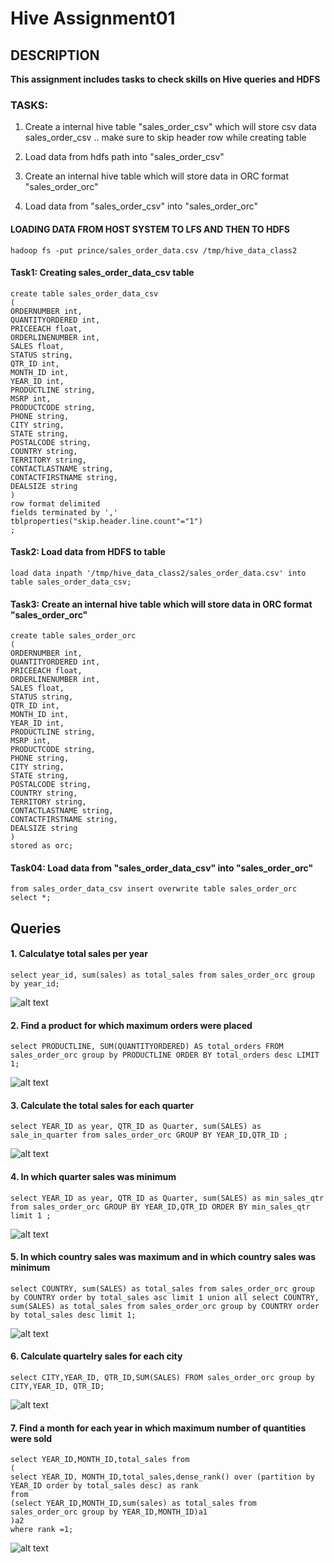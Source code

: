 # Hive Assignment01

## DESCRIPTION

<B>This assignment includes tasks to check skills on Hive queries and HDFS</b>

### TASKS:
1. Create a internal hive table "sales_order_csv" which will store csv data sales_order_csv .. make sure to skip header row while creating table

2. Load data from hdfs path into "sales_order_csv" 

3. Create an internal hive table which will store data in ORC format "sales_order_orc"

4. Load data from "sales_order_csv" into "sales_order_orc"


#### LOADING DATA FROM HOST SYSTEM TO LFS AND THEN TO HDFS

```
hadoop fs -put prince/sales_order_data.csv /tmp/hive_data_class2
```

#### Task1: Creating sales_order_data_csv table
```
create table sales_order_data_csv
(
ORDERNUMBER int,
QUANTITYORDERED int,
PRICEEACH float,
ORDERLINENUMBER int,
SALES float,
STATUS string,
QTR_ID int,
MONTH_ID int,
YEAR_ID int,
PRODUCTLINE string,
MSRP int,
PRODUCTCODE string,
PHONE string,
CITY string,
STATE string,
POSTALCODE string,
COUNTRY string,
TERRITORY string,
CONTACTLASTNAME string,
CONTACTFIRSTNAME string,
DEALSIZE string
)
row format delimited
fields terminated by ','
tblproperties("skip.header.line.count"="1")
; 
```
 
#### Task2: Load data from HDFS to table
```
load data inpath '/tmp/hive_data_class2/sales_order_data.csv' into table sales_order_data_csv;

```

#### Task3:  Create an internal hive table which will store data in ORC format "sales_order_orc"
```
create table sales_order_orc
(
ORDERNUMBER int,
QUANTITYORDERED int,
PRICEEACH float,
ORDERLINENUMBER int,
SALES float,
STATUS string,
QTR_ID int,
MONTH_ID int,
YEAR_ID int,
PRODUCTLINE string,
MSRP int,
PRODUCTCODE string,
PHONE string,
CITY string,
STATE string,
POSTALCODE string,
COUNTRY string,
TERRITORY string,
CONTACTLASTNAME string,
CONTACTFIRSTNAME string,
DEALSIZE string
)
stored as orc;
```


#### Task04: Load data from "sales_order_data_csv" into "sales_order_orc"
```
from sales_order_data_csv insert overwrite table sales_order_orc select *;
```


## Queries


#### 1. Calculatye total sales per year
```
select year_id, sum(sales) as total_sales from sales_order_orc group by year_id;
```
![alt text](https://github.com/princepriyadarshi2017/BDA/blob/master/Assigment01%20Hive/Screenshots/q1.PNG)


#### 2. Find a product for which maximum orders were placed
```
select PRODUCTLINE, SUM(QUANTITYORDERED) AS total_orders FROM sales_order_orc group by PRODUCTLINE ORDER BY total_orders desc LIMIT 1;
```
![alt text](https://github.com/princepriyadarshi2017/BDA/blob/master/Assigment01%20Hive/Screenshots/query2.PNG)


#### 3. Calculate the total sales for each quarter
```
select YEAR_ID as year, QTR_ID as Quarter, sum(SALES) as sale_in_quarter from sales_order_orc GROUP BY YEAR_ID,QTR_ID ;
```
![alt text](https://github.com/princepriyadarshi2017/BDA/blob/master/Assigment01%20Hive/Screenshots/QUERY3.PNG)


#### 4. In which quarter sales was minimum
```
select YEAR_ID as year, QTR_ID as Quarter, sum(SALES) as min_sales_qtr from sales_order_orc GROUP BY YEAR_ID,QTR_ID ORDER BY min_sales_qtr limit 1 ;
```
![alt text](https://github.com/princepriyadarshi2017/BDA/blob/master/Assigment01%20Hive/Screenshots/q4.PNG)

#### 5. In which country sales was maximum and in which country sales was minimum
```
select COUNTRY, sum(SALES) as total_sales from sales_order_orc group by COUNTRY order by total_sales asc limit 1 union all select COUNTRY, sum(SALES) as total_sales from sales_order_orc group by COUNTRY order by total_sales desc limit 1;
```
![alt text](https://github.com/princepriyadarshi2017/BDA/blob/master/Assigment01%20Hive/Screenshots/Q5.PNG)

#### 6.  Calculate quartelry sales for each city
```
select CITY,YEAR_ID, QTR_ID,SUM(SALES) FROM sales_order_orc group by CITY,YEAR_ID, QTR_ID;
```
![alt text](https://github.com/princepriyadarshi2017/BDA/blob/master/Assigment01%20Hive/Screenshots/q6.PNG)


#### 7.  Find a month for each year in which maximum number of quantities were sold
```
select YEAR_ID,MONTH_ID,total_sales from
(
select YEAR_ID, MONTH_ID,total_sales,dense_rank() over (partition by YEAR_ID order by total_sales desc) as rank 
from
(select YEAR_ID,MONTH_ID,sum(sales) as total_sales from sales_order_orc group by YEAR_ID,MONTH_ID)a1
)a2 
where rank =1;
```
![alt text]()
